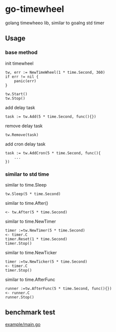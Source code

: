 # go-timewheel

golang timewheeo lib, similar to goalng std timer

## Usage

### base method

init timewheel

```
tw, err := NewTimeWheel(1 * time.Second, 360)
if err != nil {
    panic(err)
}

tw.Start()
tw.Stop()
```

add delay task

```
task := tw.Add(5 * time.Second, func(){})
```

remove delay task

```
tw.Remove(task)
```

add cron delay task

```
task := tw.AddCron(5 * time.Second, func(){
    ...
})
```

### similar to std time

similar to time.Sleep

```
tw.Sleep(5 * time.Second)
```

similar to time.After()

```
<- tw.After(5 * time.Second)
```

similar to time.NewTimer

```
timer :=tw.NewTimer(5 * time.Second)
<- timer.C
timer.Reset(1 * time.Second)
timer.Stop()
```

similar to time.NewTicker

```
timer :=tw.NewTicker(5 * time.Second)
<- timer.C
timer.Stop()
```

similar to time.AfterFunc

```
runner :=tw.AfterFunc(5 * time.Second, func(){})
<- runner.C
runner.Stop()
```

## benchmark test

[example/main.go](example/main.go)
